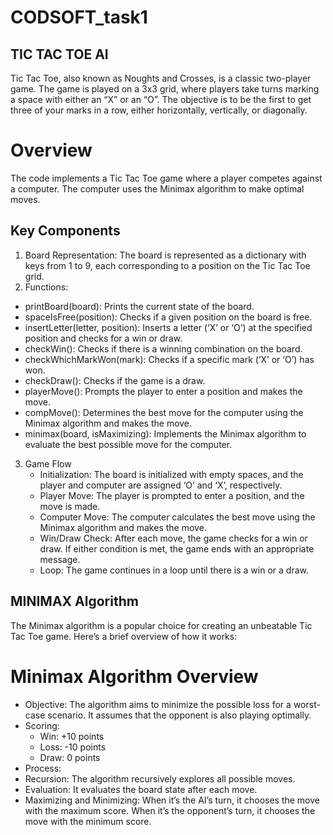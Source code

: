 # CODSOFT_task1
## TIC TAC TOE AI
Tic Tac Toe, also known as Noughts and Crosses, is a classic two-player game. The game is played on a 3x3 grid, where players take turns marking a space with either an “X” or an “O”. The objective is to be the first to get three of your marks in a row, either horizontally, vertically, or diagonally.
# Overview
The code implements a Tic Tac Toe game where a player competes against a computer. The computer uses the Minimax algorithm to make optimal moves.

## Key Components
1. Board Representation:
 The board is represented as a dictionary with keys from 1 to 9, each corresponding to a position on the Tic Tac Toe grid.
2. Functions:
  * printBoard(board): Prints the current state of the board.
  * spaceIsFree(position): Checks if a given position on the board is free.
  * insertLetter(letter, position): Inserts a letter (‘X’ or ‘O’) at the specified position and checks for a win or draw.
  *  checkWin(): Checks if there is a winning combination on the board.
  * checkWhichMarkWon(mark): Checks if a specific mark (‘X’ or ‘O’) has won.
  *  checkDraw(): Checks if the game is a draw.
  *  playerMove(): Prompts the player to enter a position and makes the move.
  *  compMove(): Determines the best move for the computer using the Minimax algorithm and makes the move.
  * minimax(board, isMaximizing): Implements the Minimax algorithm to evaluate the best possible move for the computer.
3. Game Flow
   * Initialization: The board is initialized with empty spaces, and the player and computer are assigned ‘O’ and ‘X’, respectively.
   * Player Move: The player is prompted to enter a position, and the move is made.
   * Computer Move: The computer calculates the best move using the Minimax algorithm and makes the move.
   * Win/Draw Check: After each move, the game checks for a win or draw. If either condition is met, the game ends with an appropriate message.
   * Loop: The game continues in a loop until there is a win or a draw.
## MINIMAX Algorithm
The Minimax algorithm is a popular choice for creating an unbeatable Tic Tac Toe game. Here’s a brief overview of how it works:

# Minimax Algorithm Overview
* Objective: The algorithm aims to minimize the possible loss for a worst-case scenario. It assumes that the opponent is also playing optimally.
* Scoring:
  * Win: +10 points
  * Loss: -10 points
  * Draw: 0 points
* Process:
* Recursion: The algorithm recursively explores all possible moves.
* Evaluation: It evaluates the board state after each move.
* Maximizing and Minimizing:
When it’s the AI’s turn, it chooses the move with the maximum score.
When it’s the opponent’s turn, it chooses the move with the minimum score.